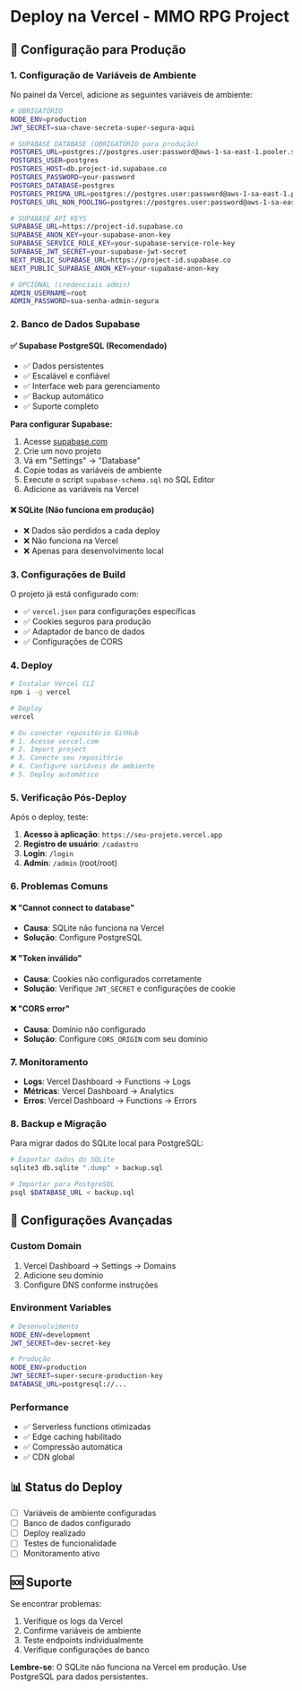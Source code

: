 # Deploy na Vercel - MMO RPG Project

## 🚀 Configuração para Produção

### 1. **Configuração de Variáveis de Ambiente**

No painel da Vercel, adicione as seguintes variáveis de ambiente:

```bash
# OBRIGATÓRIO
NODE_ENV=production
JWT_SECRET=sua-chave-secreta-super-segura-aqui

# SUPABASE DATABASE (OBRIGATÓRIO para produção)
POSTGRES_URL=postgres://postgres.user:password@aws-1-sa-east-1.pooler.supabase.com:6543/postgres?sslmode=require&supa=base-pooler.x
POSTGRES_USER=postgres
POSTGRES_HOST=db.project-id.supabase.co
POSTGRES_PASSWORD=your-password
POSTGRES_DATABASE=postgres
POSTGRES_PRISMA_URL=postgres://postgres.user:password@aws-1-sa-east-1.pooler.supabase.com:6543/postgres?sslmode=require&pgbouncer=true
POSTGRES_URL_NON_POOLING=postgres://postgres.user:password@aws-1-sa-east-1.pooler.supabase.com:5432/postgres?sslmode=require

# SUPABASE API KEYS
SUPABASE_URL=https://project-id.supabase.co
SUPABASE_ANON_KEY=your-supabase-anon-key
SUPABASE_SERVICE_ROLE_KEY=your-supabase-service-role-key
SUPABASE_JWT_SECRET=your-supabase-jwt-secret
NEXT_PUBLIC_SUPABASE_URL=https://project-id.supabase.co
NEXT_PUBLIC_SUPABASE_ANON_KEY=your-supabase-anon-key

# OPCIONAL (credenciais admin)
ADMIN_USERNAME=root
ADMIN_PASSWORD=sua-senha-admin-segura
```

### 2. **Banco de Dados Supabase**

#### ✅ Supabase PostgreSQL (Recomendado)

- ✅ Dados persistentes
- ✅ Escalável e confiável
- ✅ Interface web para gerenciamento
- ✅ Backup automático
- ✅ Suporte completo

**Para configurar Supabase:**

1. Acesse [supabase.com](https://supabase.com)
2. Crie um novo projeto
3. Vá em "Settings" → "Database"
4. Copie todas as variáveis de ambiente
5. Execute o script `supabase-schema.sql` no SQL Editor
6. Adicione as variáveis na Vercel

#### ❌ SQLite (Não funciona em produção)

- ❌ Dados são perdidos a cada deploy
- ❌ Não funciona na Vercel
- ❌ Apenas para desenvolvimento local

### 3. **Configurações de Build**

O projeto já está configurado com:

- ✅ `vercel.json` para configurações específicas
- ✅ Cookies seguros para produção
- ✅ Adaptador de banco de dados
- ✅ Configurações de CORS

### 4. **Deploy**

```bash
# Instalar Vercel CLI
npm i -g vercel

# Deploy
vercel

# Ou conectar repositório GitHub
# 1. Acesse vercel.com
# 2. Import project
# 3. Conecte seu repositório
# 4. Configure variáveis de ambiente
# 5. Deploy automático
```

### 5. **Verificação Pós-Deploy**

Após o deploy, teste:

1. **Acesso à aplicação**: `https://seu-projeto.vercel.app`
2. **Registro de usuário**: `/cadastro`
3. **Login**: `/login`
4. **Admin**: `/admin` (root/root)

### 6. **Problemas Comuns**

#### ❌ "Cannot connect to database"

- **Causa**: SQLite não funciona na Vercel
- **Solução**: Configure PostgreSQL

#### ❌ "Token inválido"

- **Causa**: Cookies não configurados corretamente
- **Solução**: Verifique `JWT_SECRET` e configurações de cookie

#### ❌ "CORS error"

- **Causa**: Domínio não configurado
- **Solução**: Configure `CORS_ORIGIN` com seu domínio

### 7. **Monitoramento**

- **Logs**: Vercel Dashboard → Functions → Logs
- **Métricas**: Vercel Dashboard → Analytics
- **Erros**: Vercel Dashboard → Functions → Errors

### 8. **Backup e Migração**

Para migrar dados do SQLite local para PostgreSQL:

```bash
# Exportar dados do SQLite
sqlite3 db.sqlite ".dump" > backup.sql

# Importar para PostgreSQL
psql $DATABASE_URL < backup.sql
```

## 🔧 Configurações Avançadas

### Custom Domain

1. Vercel Dashboard → Settings → Domains
2. Adicione seu domínio
3. Configure DNS conforme instruções

### Environment Variables

```bash
# Desenvolvimento
NODE_ENV=development
JWT_SECRET=dev-secret-key

# Produção
NODE_ENV=production
JWT_SECRET=super-secure-production-key
DATABASE_URL=postgresql://...
```

### Performance

- ✅ Serverless functions otimizadas
- ✅ Edge caching habilitado
- ✅ Compressão automática
- ✅ CDN global

## 📊 Status do Deploy

- [ ] Variáveis de ambiente configuradas
- [ ] Banco de dados configurado
- [ ] Deploy realizado
- [ ] Testes de funcionalidade
- [ ] Monitoramento ativo

## 🆘 Suporte

Se encontrar problemas:

1. Verifique os logs da Vercel
2. Confirme variáveis de ambiente
3. Teste endpoints individualmente
4. Verifique configurações de banco

**Lembre-se**: O SQLite não funciona na Vercel em produção. Use PostgreSQL para dados persistentes.
